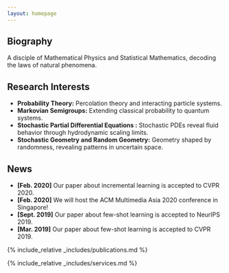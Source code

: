 ```yaml
---
layout: homepage
---
```


## Biography

A disciple of Mathematical Physics and Statistical Mathematics, decoding the laws of natural phenomena.

## Research Interests

- **Probability Theory:** Percolation theory and interacting particle systems.
- **Markovian Semigroups:** Extending classical probability to quantum systems.
- **Stochastic Partial Differential Equations :**  Stochastic PDEs reveal fluid behavior through hydrodynamic scaling limits.
- **Stochastic Geometry and Random Geometry:** Geometry shaped by randomness, revealing patterns in uncertain space.

## News

- **[Feb. 2020]** Our paper about incremental learning is accepted to CVPR 2020.
- **[Feb. 2020]** We will host the ACM Multimedia Asia 2020 conference in Singapore!
- **[Sept. 2019]** Our paper about few-shot learning is accepted to NeurIPS 2019.
- **[Mar. 2019]** Our paper about few-shot learning is accepted to CVPR 2019.

{% include_relative _includes/publications.md %}

{% include_relative _includes/services.md %}
